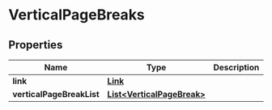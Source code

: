
# VerticalPageBreaks

## Properties
Name | Type | Description | Notes
------------ | ------------- | ------------- | -------------
**link** | [**Link**](Link.md) |  |  [optional]
**verticalPageBreakList** | [**List&lt;VerticalPageBreak&gt;**](VerticalPageBreak.md) |  |  [optional]




